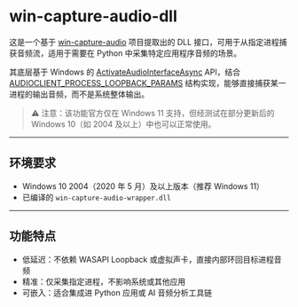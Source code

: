 # win-capture-audio-dll

这是一个基于 [win-capture-audio](https://github.com/bozbez/win-capture-audio) 项目提取出的 DLL 接口，可用于从指定进程捕获音频流，适用于需要在 Python 中采集特定应用程序音频的场景。

其底层基于 Windows 的 [ActivateAudioInterfaceAsync](https://docs.microsoft.com/en-us/windows/win32/api/mmdeviceapi/nf-mmdeviceapi-activateaudiointerfaceasync) API，结合 [AUDIOCLIENT\_PROCESS\_LOOPBACK\_PARAMS](https://docs.microsoft.com/en-us/windows/win32/api/audioclientactivationparams/ns-audioclientactivationparams-audioclient_process_loopback_params) 结构实现，能够直接捕获某一进程的输出音频，而不是系统整体输出。

> ⚠️ 注意：该功能官方仅在 Windows 11 支持，但经测试在部分更新后的 Windows 10（如 2004 及以上）中也可以正常使用。

---

## 环境要求

* Windows 10 2004（2020 年 5 月）及以上版本（推荐 Windows 11）
* 已编译的 `win-capture-audio-wrapper.dll`

---

## 功能特点

* 低延迟：不依赖 WASAPI Loopback 或虚拟声卡，直接内部环回目标进程音频
* 精准：仅采集指定进程，不影响系统或其他应用
* 可嵌入：适合集成进 Python 应用或 AI 音频分析工具链
